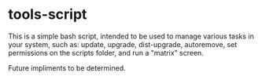 # tools-script

This is a simple bash script, intended to be used to manage various tasks in your system, such as: update, upgrade, dist-upgrade, autoremove, set permissions on the scripts folder, and run a "matrix" screen.

Future impliments to be determined.
